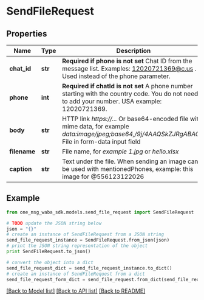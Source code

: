 # SendFileRequest


## Properties
Name | Type | Description | Notes
------------ | ------------- | ------------- | -------------
**chat_id** | **str** | **Required if phone is not set**  Chat ID from the message list. Examples: 12020721369@c.us . Used instead of the phone parameter. | [optional] 
**phone** | **int** | **Required if chatId is not set**  A phone number starting with the country code. You do not need to add your number.   USA example: 12020721369. | [optional] 
**body** | **str** | HTTP link *https://...*  Or base64-encoded file with mime data, for example *data:image/jpeg;base64,/9j/4AAQSkZJRgABAQ...*   File in form-data input field | 
**filename** | **str** | File name, for *example 1.jpg* or *hello.xlsx* | 
**caption** | **str** | Text under the file. When sending an image сan be used with mentionedPhones, example: this image for @556123122026 | [optional] 

## Example

```python
from one_msg_waba_sdk.models.send_file_request import SendFileRequest

# TODO update the JSON string below
json = "{}"
# create an instance of SendFileRequest from a JSON string
send_file_request_instance = SendFileRequest.from_json(json)
# print the JSON string representation of the object
print SendFileRequest.to_json()

# convert the object into a dict
send_file_request_dict = send_file_request_instance.to_dict()
# create an instance of SendFileRequest from a dict
send_file_request_form_dict = send_file_request.from_dict(send_file_request_dict)
```
[[Back to Model list]](../README.md#documentation-for-models) [[Back to API list]](../README.md#documentation-for-api-endpoints) [[Back to README]](../README.md)


